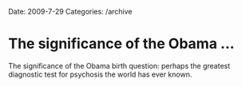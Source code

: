 Date: 2009-7-29
Categories: /archive

# The significance of the Obama ...

The significance of the Obama birth question: perhaps the greatest diagnostic test for psychosis the world has ever known.
